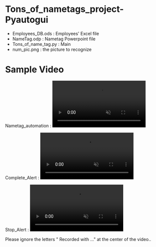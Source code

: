 # Tons_of_nametags_project-Pyautogui
- Employees_DB.ods : Employees' Excel file
- NameTag.odp : Nametag Powerpoint file
- Tons_of_name_tag.py : Main
- num_pic.png : the picture to recognize

# Sample Video
Nametag_automation :
<video src="https://user-images.githubusercontent.com/106279616/183526349-3d71a7d5-115d-4f8c-abbe-0e7c2d2a99de.mp4" data-canonical-src="https://user-images.githubusercontent.com/106279616/183526349-3d71a7d5-115d-4f8c-abbe-0e7c2d2a99de.mp4" controls="controls" muted="muted" class="d-block rounded-bottom-2 border-top width-fit" style="max-height:640px;">
</video>

Complete_Alert :
<video src="https://user-images.githubusercontent.com/106279616/183526382-ae84c5f0-be12-407d-b883-e05b26908b86.mp4" data-canonical-src="https://user-images.githubusercontent.com/106279616/183526382-ae84c5f0-be12-407d-b883-e05b26908b86.mp4" controls="controls" muted="muted" class="d-block rounded-bottom-2 border-top width-fit" style="max-height:640px;">
</video>

Stop_Alert :
<video src="https://user-images.githubusercontent.com/106279616/183526403-aa8b10df-d7fb-4fc1-a377-b97be38523aa.mp4" data-canonical-src="https://user-images.githubusercontent.com/106279616/183526403-aa8b10df-d7fb-4fc1-a377-b97be38523aa.mp4" controls="controls" muted="muted" class="d-block rounded-bottom-2 border-top width-fit" style="max-height:640px;">
</video>

Please ignore the letters " Recorded with ..." at the center of the video..







